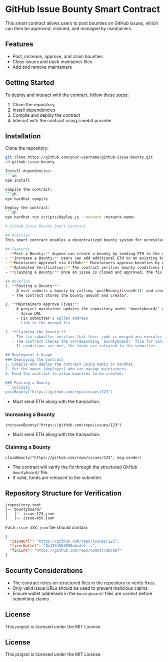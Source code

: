 # GitHub Issue Bounty Smart Contract

This smart contract allows users to post bounties on GitHub issues, which can then be approved, claimed, and managed by maintainers.

## Features
- Post, increase, approve, and claim bounties
- Close issues and track maintainer files
- Add and remove maintainers

## Getting Started
To deploy and interact with the contract, follow these steps:

1. Clone the repository
2. Install dependencies
3. Compile and deploy the contract
4. Interact with the contract using a web3 provider

## Installation
Clone the repository:
```sh
git clone https://github.com/your-username/github-issue-bounty.git
cd github-issue-bounty

Install dependencies:
```sh
npm install

Compile the contract:
```sh
npx hardhat compile

Deploy the contract:
```sh
npx hardhat run scripts/deploy.js --network <network-name>

# GitHub Issue Bounty Smart Contract

## Overview
This smart contract enables a decentralized bounty system for unresolved GitHub issues. Users can contribute funds to encourage issue resolution, and funds are only released when the fix is verified through a structured repository-based approval process.

## Features
- **Post a Bounty:** Anyone can create a bounty by sending ETH to the contract for a specific GitHub issue.
- **Increase a Bounty:** Users can add additional ETH to an existing bounty.
- **Maintainer Approval via GitHub:** Maintainers approve bounties by updating a structured file in the repository under `bountyboard/`.
- **Automated Verification:** The contract verifies bounty conditions by checking structured GitHub repository files.
- **Claiming a Bounty:** Once an issue is closed and approved, the fix submitter can claim the bounty.

## Workflow
1. **Posting a Bounty:**
   - A user submits a bounty by calling `postBounty(issueUrl)` and sending ETH.
   - The contract stores the bounty amount and creator.

2. **Maintainers Approve Fixes:**
   - A project maintainer updates the repository under `bountyboard/` with a structured file containing:
     - Issue URL
     - Fix submitter's wallet address
     - Link to the merged fix

3. **Claiming the Bounty:**
   - The fix submitter verifies that their code is merged and executes `claimBounty(issueUrl, fixerAddress)`.
   - The contract checks the corresponding `bountyboard/` file for validation.
   - If conditions are met, the funds are released to the submitter.

## Deployment & Usage
### Deploying the Contract
1. Compile and deploy the contract using Remix or Hardhat.
2. Set the owner (deployer) who can manage maintainers.
3. Fund the contract to allow bounties to be created.

### Posting a Bounty
```solidity
postBounty("https://github.com/repo/issues/123")
```
- Must send ETH along with the transaction.

### Increasing a Bounty
```solidity
increaseBounty("https://github.com/repo/issues/123")
```
- Must send ETH along with the transaction.

### Claiming a Bounty
```solidity
claimBounty("https://github.com/repo/issues/123", msg.sender)
```
- The contract will verify the fix through the structured GitHub `bountyboard/` file.
- If valid, funds are released to the submitter.

## Repository Structure for Verification
```
/repository-root
│-- bountyboard/
│   │-- issue-123.json
│   │-- issue-456.json
```
Each `issue-XXX.json` file should contain:
```json
{
  "issueUrl": "https://github.com/repo/issues/123",
  "fixerWallet": "0x1234567890abcdef...",
  "fixLink": "https://github.com/repo/commit/abcdef"
}
```

## Security Considerations
- The contract relies on structured files in the repository to verify fixes.
- Only valid issue URLs should be used to prevent malicious claims.
- Ensure wallet addresses in the `bountyboard/` files are correct before submitting claims.

## License
This project is licensed under the MIT License.

## License
This project is licensed under the MIT License.
